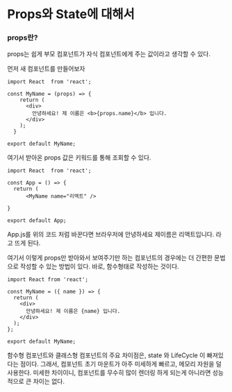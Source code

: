 # Props와 State에 대해서

### props란?

props는 쉽게 부모 컴포넌트가 자식 컴포넌트에게 주는 값이라고 생각할 수 있다.

먼저 새 컴포넌트를 만들어보자

```react
import React  from 'react';

const MyName = (props) => {
    return (
      <div>
        안녕하세요! 제 이름은 <b>{props.name}</b> 입니다.
      </div>
    );
  }

export default MyName;
```

여기서 받아온 props 값은 키워드를 통해 조회할 수 있다.

```react
import React  from 'react';

const App = () => {
  return (
      <MyName name="리액트" />

}

export default App;
```

App.js를 위의 코드 처럼 바꾼다면 브라우저에 안녕하세요 제이름은 리액트입니다. 라고 뜨게 된다.

여기서 이렇게 props만 받아와서 보여주기만 하는 컴포넌트의 경우에는 더 간편한 문법으로 작성할 수 있는 방법이 있다. 바로, 함수형태로 작성하는 것이다. 

```react
import React from 'react';

const MyName = ({ name }) => {
  return (
    <div>
      안녕하세요! 제 이름은 {name} 입니다.
    </div>
  );
};

export default MyName;
```

함수형 컴포넌트와 클래스형 컴포넌트의 주요 차이점은, state 와 LifeCycle 이 빠져있다는 점이다. 그래서, 컴포넌트 초기 마운트가 아주 미세하게 빠르고, 메모리 자원을 덜 사용한다. 미세한 차이이니, 컴포넌트를 무수히 많이 렌더링 하게 되는게 아니라면 성능적으로 큰 차이는 없다.